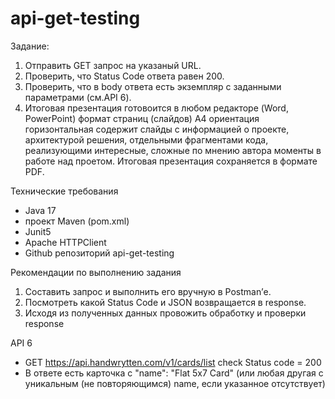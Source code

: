# api-get-testing
Задание:
1. Отправить GET запрос на указаный URL.
2. Проверить, что Status Code ответа равен 200.
3. Проверить, что в body ответа есть экземпляр с заданными параметрами (см.API 6).
4. Итоговая презентация готовоится в любом редакторе (Word, PowerPoint) формат страниц
   (слайдов)  А4  ориентация  горизонтальная  содержит  слайды  с  информацией  о  проекте,
   архитектурой решения, отдельными фрагментами кода, реализующими интересные, сложные по
   мнению автора моменты в работе над проетом. Итоговая презентация сохраняется в формате PDF.

Технические требования
- Java 17
- проект Maven (pom.xml)
- Junit5
- Apache HTTPClient
- Github репозиторий api-get-testing

Рекомендации по выполнению задания
1. Составить запрос и выполнить его вручную в Postman’е.
2. Посмотреть какой Status Code и JSON возвращается в response.
3. Исходя из полученных данных провожить обработку и проверки response

API 6
- GET https://api.handwrytten.com/v1/cards/list
check Status code = 200
- В  ответе  есть  карточка  с  "name":  "Flat  5x7  Card"  (или  любая  другая  с  уникальным  (не
повторяющимся) name, если указанное отсутствует)
